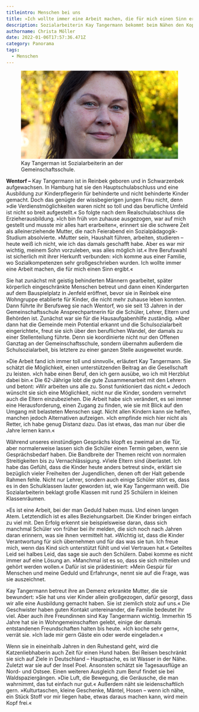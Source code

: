```yaml
---
titleintro: Menschen bei uns
title: »Ich wollte immer eine Arbeit machen, die für mich einen Sinn ergibt.«
description: Sozialarbeiterin Kay Tangermann bekommt beim Nähen den Kopf frei
authorname: Christa Möller
date: 2022-01-06T17:57:36.471Z
category: Panorama
tags:
  - Menschen
---
```

<figure>
  <img src="/static/media/2021-11-15-kay-tangermann.jpg">
  <figcaption>
Kay Tangerman ist Sozialarbeiterin an der Gemeinschaftsschule.   
   
  </figcaption>
</figure>



**Wentorf –** Kay Tangermann ist in Reinbek geboren und in Schwarzenbek aufgewachsen. In Hamburg hat sie den Hauptschulabschluss und eine Ausbildung zur Kinderpflegerin für behinderte und nicht behinderte Kinder gemacht. Doch das genügte der wissbegierigen jungen Frau nicht, denn »die Verdienstmöglichkeiten waren nicht so toll und das berufliche Umfeld ist nicht so breit aufgestellt.« So folgte nach dem Realschulabschluss die Erzieherausbildung. »Ich bin früh von zuhause ausgezogen, war auf mich gestellt und musste mir alles hart erarbeiten«, erinnert sie die schwere Zeit als alleinerziehende Mutter, die nach Feierabend ein Sozialpädagogik-Studium absolvierte. »Mutter sein, Haushalt führen, arbeiten, studieren – heute weiß ich nicht, wie ich das damals geschafft habe. Aber es war mir wichtig, meinem Sohn vorzuleben, was alles möglich ist.« Ihre Berufswahl ist sicherlich mit ihrer Herkunft verbunden: »Ich komme aus einer Familie, wo Sozialkompetenzen sehr großgeschrieben wurden. Ich wollte immer eine Arbeit machen, die für mich einen Sinn ergibt.« 

Sie hat zunächst mit geistig behinderten Männern gearbeitet, später körperlich eingeschränkte Menschen betreut und dann einen Kindergarten auf dem Bauspielplatz in Jenfeld eröffnet, bevor sie in Reinbek eine Wohngruppe etablierte für Kinder, die nicht mehr zuhause leben konnten. Dann führte ihr Berufsweg sie nach Wentorf, wo sie seit 13 Jahren in der Gemeinschaftsschule Ansprechpartnerin für die Schüler, Lehrer, Eltern und Behörden ist. Zunächst war sie für die Hausaufgabenhilfe zuständig. »Aber dann hat die Gemeinde mein Potential erkannt und die Schulsozialarbeit eingerichtet«, freut sie sich über den beruflichen Wandel, der damals zu einer Stellenteilung führte. Denn sie koordinierte nicht nur den Offenen Ganztag an der Gemeinschaftsschule, sondern übernahm außerdem die Schulsozialarbeit, bis letztere zu einer ganzen Stelle ausgeweitet wurde. 

»Die Arbeit fand ich immer toll und sinnvoll«, erläutert Kay Tangermann. Sie schätzt die Möglichkeit, einen unterstützenden Beitrag an die Gesellschaft zu leisten. »Ich habe einen Beruf, den ich gern ausübe, wo ich mit Herzblut dabei bin.« Die 62-Jährige lobt die gute Zusammenarbeit mit den Lehrern und betont: »Wir arbeiten uns alle zu. Sonst funktioniert das nicht.« Jedoch wünscht sie sich eine Möglichkeit, nicht nur die Kinder, sondern vermehrt auch die Eltern einzubeziehen. Die Arbeit habe sich verändert, es sei immer eine Herausforderung, einen Zugang zu finden, wie sie mit Blick auf den Umgang mit belasteten Menschen sagt. Nicht allen Kindern kann sie helfen, manchen jedoch Alternativen aufzeigen. »Ich empfinde mich hier nicht als Retter, ich habe genug Distanz dazu. Das ist etwas, das man nur über die Jahre lernen kann.« 

Während unseres einstündigen Gesprächs klopft es zweimal an die Tür, aber normalerweise lassen sich die Schüler einen Termin geben, wenn sie Gesprächsbedarf haben. Die Bandbreite der Themen reicht von normalen Streitigkeiten bis zu Vernachlässigung. »Viele Eltern sind überlastet. Ich habe das Gefühl, dass die Kinder heute anders betreut sind«, erklärt sie bezüglich vieler Freiheiten der Jugendlichen, denen oft der Halt gebende Rahmen fehle. Nicht nur Lehrer, sondern auch einige Schüler stört es, dass es in den Schulklassen lauter geworden ist, wie Kay Tangermann weiß. Die Sozialarbeiterin beklagt große Klassen mit rund 25 Schülern in kleinen Klassenräumen.

»Es ist eine Arbeit, bei der man Geduld haben muss. Und einen langen Atem. Letztendlich ist es alles Beziehungsarbeit. Die Kinder bringen einfach zu viel mit. Den Erfolg erkennt sie beispielsweise daran, dass sich manchmal Schüler von früher bei ihr melden, die sich noch nach Jahren daran erinnern, was sie ihnen vermittelt hat. »Wichtig ist, dass die Kinder Verantwortung für sich übernehmen und für das was sie tun. Ich freue mich, wenn das Kind sich unterstützt fühlt und viel Vertrauen hat.« Geteiltes Leid sei halbes Leid, das sage sie auch den Schülern. Dabei komme es nicht immer auf eine Lösung an. »Manchmal ist es so, dass sie sich mitteilen und gehört werden wollen.« Dafür ist sie prädestiniert: »Mein Gespür für Menschen und meine Geduld und Erfahrung«, nennt sie auf die Frage, was sie auszeichnet.

Kay Tangermann betreut ihre an Demenz erkrankte Mutter, die sie bewundert: »Sie hat uns vier Kinder allein großgezogen, dafür gesorgt, dass wir alle eine Ausbildung gemacht haben. Sie ist ziemlich stolz auf uns.« Die Geschwister haben guten Kontakt untereinander, die Familie bedeutet ihr viel. Aber auch ihre Freundinnen sind Kay Tangermann wichtig. Immerhin 15 Jahre hat sie in Wohngemeinschaften gelebt, einige der damals entstandenen Freundschaften halten bis heute. »Ich koche sehr gern«, verrät sie. »Ich lade mir gern Gäste ein oder werde eingeladen.« 

Wenn sie in eineinhalb Jahren in den Ruhestand geht, wird die Katzenliebhaberin auch Zeit für einen Hund haben. Bei Reisen beschränkt sie sich auf Ziele in Deutschland – Hauptsache, es ist Wasser in der Nähe. Zuletzt war sie auf der Insel Poel. Ansonsten schätzt sie Tagesausflüge an Nord- und Ostsee. Einen weiteren Ausgleich zum Beruf findet sie bei Waldspaziergängen. »Die Luft, die Bewegung, die Geräusche, die man wahrnimmt, das tut einfach nur gut.« Außerdem näht sie leidenschaftlich gern. »Kulturtaschen, kleine Geschenke, Mäntel, Hosen – wenn ich nähe, ein Stück Stoff vor mir liegen habe, etwas daraus machen kann, wird mein Kopf frei.«